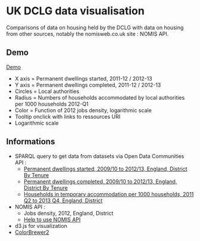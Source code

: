 # UK DCLG data visualisation

Comparisons of data on housing held by the DCLG with data on housing from other sources, notably the nomisweb.co.uk site : NOMIS API.

## Demo

[Demo](http://jsfiddle.net/nicolasterpolilli/up4vW/8/embedded/result/)

* X axis = Permanent dwellings started, 2011-12 / 2012-13 
* Y axis = Permanent dwellings completed, 2011-12 / 2012-13 
* Circles = Local authorities
* Radius = Numbers of households accommodated by local authorities per 1000 households 2012-Q1
* Color = Function of 2012 jobs density, logarithmic scale
* Tooltip onclick with links to ressources URI
* Logarithmic scale

## Informations

* SPARQL query to get data from datasets via Open Data Communities API :
    * [Permanent dwellings started, 2009/10 to 2012/13, England, District By Tenure](http://opendatacommunities.org/data/house-building/starts/tenure)
    * [Permanent dwellings completed, 2009/10 to 2012/13, England, District By Tenure](http://opendatacommunities.org/data/house-building/completions/tenure)
    * [Households in temporary accommodation per 1000 households, 2011 Q2 to 2013 Q4, England, District](http://opendatacommunities.org/data/homelessness/households-accommodated-per-1000/temporary-housing-types)
* NOMIS API :
    * Jobs density, 2012, England, District
    * [Help to use NOMIS API](https://github.com/the-frey/odc_nomis)
* d3.js for visualization
* [ColorBrewer2](http://colorbrewer2.org)
